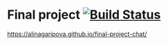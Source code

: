 # Final project [![Build Status](https://travis-ci.org/alinagaripova/final-project-chat.svg?branch=master)](https://travis-ci.org/alinagaripova/final-project-chat)
https://alinagaripova.github.io/final-project-chat/